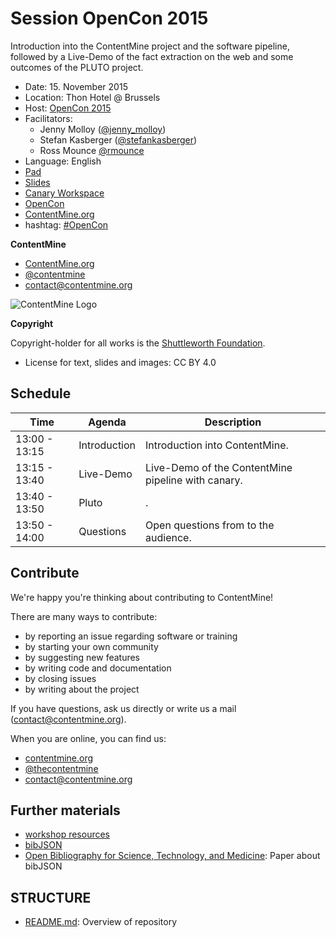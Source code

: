 Session OpenCon 2015
==============================

Introduction into the ContentMine project and the software pipeline, followed by a Live-Demo of the fact extraction on the web and some outcomes of the PLUTO project.

- Date: 15. November 2015
- Location: Thon Hotel @ Brussels
- Host: [OpenCon 2015](http://www.opencon2015.org/)
- Facilitators: 
	- Jenny Molloy ([@jenny_molloy](https://twitter.com/jenny_molloy?lang=nl))
	- Stefan Kasberger ([@stefankasberger](https://twitter.com/stefankasberger))
	- Ross Mounce [@rmounce](https://twitter.com/rmounce)
- Language: English
- [Pad](http://pads.cottagelabs.com/p/opencon15)
- [Slides]()
- [Canary Workspace](http://canary.contentmine.org/opencon15)
- [OpenCon](http://opencon2015brussels.sched.org/event/f7984876b7e9af8f929ce1021851b58e?iframe=no&w=i:100;&sidebar=yes&bg=no#.VkbxvHo2xUF)
- [ContentMine.org](http://contentmine.org/events/event/opencon-15-workshop/) 
- hashtag: [#OpenCon](https://twitter.com/hashtag/OpenCon?src=hash)

**ContentMine**
- [ContentMine.org](http://contentmine.org/)
- [@contentmine](http://twitter.com/thecontentmine)
- contact@contentmine.org

![ContentMine Logo](assets/CM_logo.png)

**Copyright**

Copyright-holder for all works is the [Shuttleworth Foundation](http://shuttleworthfoundation.org/).
- License for text, slides and images: CC BY 4.0

## Schedule

| Time          | Agenda       | Description                                                            |
|---------------|--------------|------------------------------------------------------------------------|
| 13:00 - 13:15 | Introduction | Introduction into ContentMine.                                         |
| 13:15 - 13:40 | Live-Demo    | Live-Demo of the ContentMine pipeline with canary.                     |
| 13:40 - 13:50 | Pluto        | .                                                                      |
| 13:50 - 14:00 | Questions    | Open questions from to the audience.                                   |

## Contribute

We're happy you're thinking about contributing to ContentMine!

There are many ways to contribute:
- by reporting an issue regarding software or training
- by starting your own community
- by suggesting new features
- by writing code and documentation
- by closing issues
- by writing about the project

If you have questions, ask us directly or write us a mail (contact@contentmine.org).

When you are online, you can find us:
- [contentmine.org](http://contentmine.org)
- [@thecontentmine](http://twitter.com/thecontentmine)
- contact@contentmine.org

## Further materials
- [workshop resources](https://github.com/ContentMine/workshop-resources/)
- [bibJSON](http://okfnlabs.org/bibjson/)
- [Open Bibliography for Science, Technology, and Medicine](http://www.jcheminf.com/content/supplementary/1758-2946-3-47-s1.html): Paper about bibJSON

## STRUCTURE
- [README.md](README.md): Overview of repository









